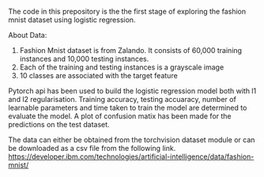 The code in this prepository is the the first stage of exploring the fashion mnist dataset using logistic regression.

About Data:
1) Fashion Mnist dataset is from Zalando. It consists of 60,000 training instances and 10,000 testing instances.
2) Each of the training and testing instances is a grayscale image
3) 10 classes are associated with the target feature

Pytorch api has been used to build the logistic regression model both with l1 and l2 regularisation.
Training accuracy, testing accuaracy, number of learnable parameters and time taken to train the model are determined to evaluate the model.
A plot of confusion matix has been made for the predictions on the test dataset.

The data can either be obtained from the torchvision dataset module or can be downloaded as a csv file from the following link.
https://developer.ibm.com/technologies/artificial-intelligence/data/fashion-mnist/
